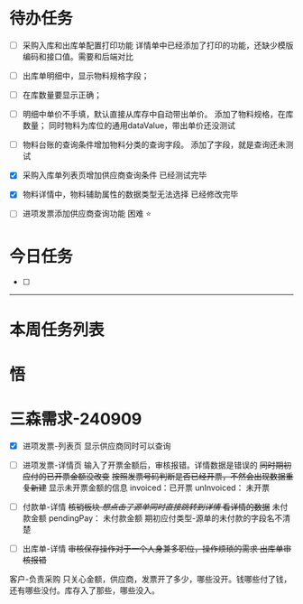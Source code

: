 # 待办任务
- [ ] 采购入库和出库单配置打印功能
      详情单中已经添加了打印的功能，还缺少模版编码和接口值。需要和后端对比

- [ ] 出库单明细中，显示物料规格字段；
- [ ] 在库数量要显示正确；
- [ ] 明细中单价不手填，默认直接从库存中自动带出单价。
      添加了物料规格，在库数量；
      同时物料为库位的通用dataValue，带出单价还没测试

- [ ] 物料台账的查询条件增加物料分类的查询字段。
      添加了字段，就是查询还未测试

- [x] 采购入库单列表页增加供应商查询条件
      已经测试完毕

- [x] 物料详情中，物料辅助属性的数据类型无法选择
      已经修改完毕

- [ ] 进项发票添加供应商查询功能
困难
⭐

# 今日任务
- [ ] 




------
# 本周任务列表



# 悟



# 三森需求-240909
- [x] 进项发票-列表页
      显示供应商同时可以查询
- [ ] 进项发票-详情页
      输入了开票金额后，审核报错。详情数据是错误的
      ~~同时期初应付的已开票金额没改变~~
      ~~按照发票号码判断是否已经开票，不然会出现数据重复新建~~
      显示未开票金额的信息 
       invoiced：已开票
      unInvoiced： 未开票

- [ ] 付款单-详情
      ~~核销板块 *想点击了源单同时直接跳转到详情*  看详情的数据~~
      未付款金额
      pendingPay： 未付款金额
      期初应付类型-源单的未付款的字段名不清楚


- [ ] 出库单-详情
      ~~审核保存操作对于一个人身兼多职位，操作烦琐的需求
      出库单审核报错~~


客户-负责采购
只关心金额，供应商，发票开了多少，哪些没开。钱哪些付了钱，还有哪些没付。库存入了那些，哪些没入。


